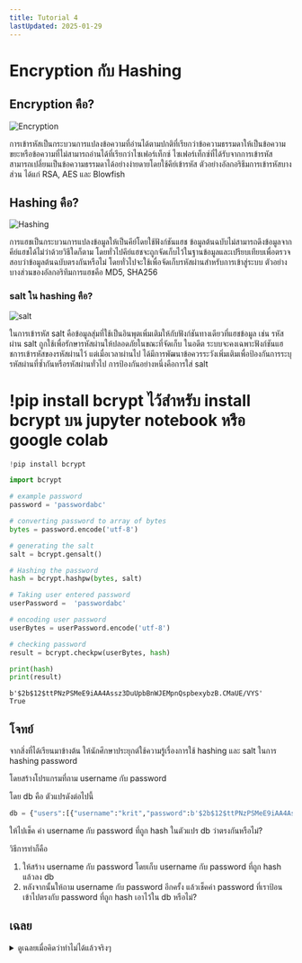 ```yaml
---
title: Tutorial 4
lastUpdated: 2025-01-29
---
```


# Encryption กับ Hashing


## Encryption คือ?

![Encryption](https://media.geeksforgeeks.org/wp-content/uploads/20210115134029/EncryptionvsEncodingvsHashing1-660x280.jpg)

การเข้ารหัสเป็นกระบวนการแปลงข้อความที่อ่านได้ตามปกติที่เรียกว่าข้อความธรรมดาให้เป็นข้อความขยะหรือข้อความที่ไม่สามารถอ่านได้ที่เรียกว่าไซเฟอร์เท็กซ์ ไซเฟอร์เท็กซ์ที่ได้รับจากการเข้ารหัสสามารถเปลี่ยนเป็นข้อความธรรมดาได้อย่างง่ายดายโดยใช้คีย์เข้ารหัส ตัวอย่างอัลกอริธึมการเข้ารหัสบางส่วน ได้แก่ RSA, AES และ Blowfish

## Hashing คือ?

![Hashing](https://media.geeksforgeeks.org/wp-content/uploads/20210115190611/NewProject-660x123.jpg)

การแฮชเป็นกระบวนการแปลงข้อมูลให้เป็นคีย์โดยใช้ฟังก์ชันแฮช ข้อมูลต้นฉบับไม่สามารถดึงข้อมูลจากคีย์แฮชได้ไม่ว่าด้วยวิธีใดก็ตาม โดยทั่วไปคีย์แฮชจะถูกจัดเก็บไว้ในฐานข้อมูลและเปรียบเทียบเพื่อตรวจสอบว่าข้อมูลต้นฉบับตรงกันหรือไม่ โดยทั่วไปจะใช้เพื่อจัดเก็บรหัสผ่านสำหรับการเข้าสู่ระบบ ตัวอย่างบางส่วนของอัลกอริทึมการแฮชคือ MD5, SHA256

### salt ใน hashing คือ?

![salt](https://media.geeksforgeeks.org/wp-content/uploads/20220606170059/salt.png)

ในการเข้ารหัส salt คือข้อมูลสุ่มที่ใช้เป็นอินพุตเพิ่มเติมให้กับฟังก์ชันทางเดียวที่แฮชข้อมูล เช่น รหัสผ่าน salt ถูกใช้เพื่อรักษารหัสผ่านให้ปลอดภัยในขณะที่จัดเก็บ ในอดีต ระบบจะคงเฉพาะฟังก์ชันแฮชการเข้ารหัสของรหัสผ่านไว้ แต่เมื่อเวลาผ่านไป ได้มีการพัฒนาข้อควรระวังเพิ่มเติมเพื่อป้องกันการระบุรหัสผ่านที่ซ้ำกันหรือรหัสผ่านทั่วไป การป้องกันอย่างหนึ่งคือการใส่ salt

# !pip install bcrypt ไว้สำหรับ install bcrypt บน jupyter notebook หรือ google colab


```python
!pip install bcrypt
```


```python
import bcrypt

# example password
password = 'passwordabc'

# converting password to array of bytes
bytes = password.encode('utf-8')

# generating the salt
salt = bcrypt.gensalt()

# Hashing the password
hash = bcrypt.hashpw(bytes, salt)

# Taking user entered password
userPassword =  'passwordabc'

# encoding user password
userBytes = userPassword.encode('utf-8')

# checking password
result = bcrypt.checkpw(userBytes, hash)

print(hash)
print(result)
```

    b'$2b$12$ttPNzPSMeE9iAA4Assz3DuUpbBnWJEMpnQspbexybzB.CMaUE/VYS'
    True
    

## โจทย์

จากสิ่งที่ได้เรียนมาข้างต้น ให้นักศึกษาประยุกต์ใช้ความรู้เรื่องการใช้ hashing และ salt ในการ hashing password

โดยสร้างโปรแกรมที่ถาม username กับ password

โดย db คือ ตัวแปรดังต่อไปนี้ 

```python
db = {"users":[{"username":"krit","password":b'$2b$12$ttPNzPSMeE9iAA4Assz3DuUpbBnWJEMpnQspbexybzB.CMaUE/VYS'}]}
```

ให้ไปเช็ค ค่า username กับ password ที่ถูก hash ในตัวแปร db ว่าตรงกันหรือไม่?

วิธีการทำก็คือ 
1. ให้สร้าง username กับ password โดยเก็บ username กับ password ที่ถูก hash แล้วลง db
2. หลังจากนั้นให้ถาม username กับ password อีกครั้ง แล้วเช็คค่า password ที่เราป้อนเข้าไปตรงกับ password ที่ถูก hash เอาไว้ใน db หรือไม่?

## เฉลย
<details>
<summary>ดูเฉลยเมื่อคิดว่าทำไม่ได้แล้วจริงๆ</summary>

```python

import bcrypt


db = {"users":[]}

menu = int(input('''
                 1. Register User and Login User
                 '''))

match menu:
    case 1: 
        print(f"You input {menu} : Register and Login User")
        username = input("Please enter username")
        if username == "-1":
            pass
        else:
            password = input("Please enter your password")
            if password == "-1":
                pass
            else:
                bytes = password.encode('utf-8')

                # generating the salt
                salt = bcrypt.gensalt()

                # Hashing the password
                hash = bcrypt.hashpw(bytes, salt)
                db["users"].append({"username":username, "password": hash})
                print("Register user success")
                print("Please login")
                username = input("Please enter username")

                if username == "-1":
                    pass
                else:
                    password = input("Please enter your password")
                    if password == "-1":
                        pass
                    else:
                        for user in db["users"]:
                            # print(user)
                            if user["username"] == username:

                                userPassword =  password

                                # encoding user password
                                userBytes = userPassword.encode('utf-8')

                                # checking password
                                result = bcrypt.checkpw(userBytes, user["password"])

                                if result == True:
                                    print(f"Hello {username}")
                                    break
                                else:
                                    print(f"Invalid username or password")
                                    break
    case _:
        print("Invalid menu")
```
</details>
